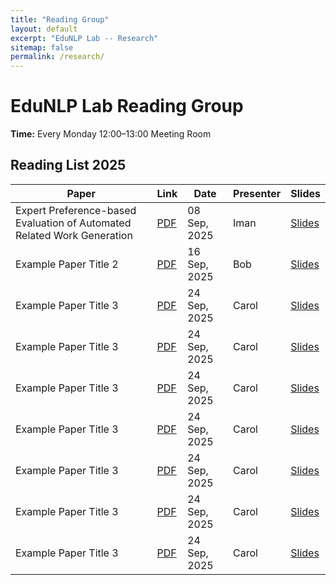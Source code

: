 ```yaml
---
title: "Reading Group"
layout: default
excerpt: "EduNLP Lab -- Research"
sitemap: false
permalink: /research/
---
```


<h1>EduNLP Lab Reading Group</h1>
<p><strong>Time:</strong> Every Monday 12:00–13:00 Meeting Room</p>

<h2>Reading List 2025</h2>

<div class="table-responsive">
  <table class="table table-striped table-bordered align-middle">
    <thead class="table-light">
      <tr>
        <th scope="col">Paper</th>
        <th scope="col">Link</th>
        <th scope="col">Date</th>
        <th scope="col">Presenter</th>
        <th scope="col">Slides</th>
      </tr>
    </thead>
    <tbody>
      <tr>
        <td>Expert Preference-based Evaluation of Automated Related Work Generation</td>
        <td><a href="https://arxiv.org/abs/2508.07955" target="_blank" rel="noopener">PDF</a></td>
        <td>08 Sep, 2025</td>
        <td>Iman</td>
        <td><a href="/slides/2025-09-08-iman.pdf" target="_blank" rel="noopener">Slides</a></td>
      </tr>
      <tr>
        <td>Example Paper Title 2</td>
        <td><a href="https://arxiv.org/abs/1234.5678" target="_blank" rel="noopener">PDF</a></td>
        <td>16 Sep, 2025</td>
        <td>Bob</td>
        <td><a href="/slides/2025-09-16-bob.pdf" target="_blank" rel="noopener">Slides</a></td>
      </tr>
      <tr>
        <td>Example Paper Title 3</td>
        <td><a href="https://example.com/slides3" target="_blank" rel="noopener">PDF</a></td>
        <td>24 Sep, 2025</td>
        <td>Carol</td>
        <td><a href="/slides/2025-09-24-carol.pdf" target="_blank" rel="noopener">Slides</a></td>
      </tr>
      <tr>
        <td>Example Paper Title 3</td>
        <td><a href="https://example.com/slides3" target="_blank" rel="noopener">PDF</a></td>
        <td>24 Sep, 2025</td>
        <td>Carol</td>
        <td><a href="/slides/2025-09-24-carol.pdf" target="_blank" rel="noopener">Slides</a></td>
      </tr>
      <tr>
        <td>Example Paper Title 3</td>
        <td><a href="https://example.com/slides3" target="_blank" rel="noopener">PDF</a></td>
        <td>24 Sep, 2025</td>
        <td>Carol</td>
        <td><a href="/slides/2025-09-24-carol.pdf" target="_blank" rel="noopener">Slides</a></td>
      </tr>
      <tr>
        <td>Example Paper Title 3</td>
        <td><a href="https://example.com/slides3" target="_blank" rel="noopener">PDF</a></td>
        <td>24 Sep, 2025</td>
        <td>Carol</td>
        <td><a href="/slides/2025-09-24-carol.pdf" target="_blank" rel="noopener">Slides</a></td>
      </tr>
      <tr>
        <td>Example Paper Title 3</td>
        <td><a href="https://example.com/slides3" target="_blank" rel="noopener">PDF</a></td>
        <td>24 Sep, 2025</td>
        <td>Carol</td>
        <td><a href="/slides/2025-09-24-carol.pdf" target="_blank" rel="noopener">Slides</a></td>
      </tr>
      <tr>
        <td>Example Paper Title 3</td>
        <td><a href="https://example.com/slides3" target="_blank" rel="noopener">PDF</a></td>
        <td>24 Sep, 2025</td>
        <td>Carol</td>
        <td><a href="/slides/2025-09-24-carol.pdf" target="_blank" rel="noopener">Slides</a></td>
      </tr>
      <tr>
        <td>Example Paper Title 3</td>
        <td><a href="https://example.com/slides3" target="_blank" rel="noopener">PDF</a></td>
        <td>24 Sep, 2025</td>
        <td>Carol</td>
        <td><a href="/slides/2025-09-24-carol.pdf" target="_blank" rel="noopener">Slides</a></td>
      </tr>
    </tbody>
  </table>
</div>
